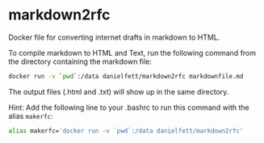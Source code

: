 # markdown2rfc
Docker file for converting internet drafts in markdown to HTML.


To compile markdown to HTML and Text, run the following command from the directory containing the markdown file:
```bash
docker run -v `pwd`:/data danielfett/markdown2rfc markdownfile.md
```
The output files (.html and .txt) will show up in the same directory.

Hint: Add the following line to your .bashrc to run this command with the alias `makerfc`:
```bash
alias makerfc='docker run -v `pwd`:/data danielfett/markdown2rfc'
```
